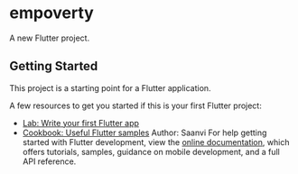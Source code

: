 # empoverty

A new Flutter project.

## Getting Started

This project is a starting point for a Flutter application.

A few resources to get you started if this is your first Flutter project:
- [Lab: Write your first Flutter app](https://docs.flutter.dev/get-started/codelab)
- [Cookbook: Useful Flutter samples](https://docs.flutter.dev/cookbook)
Author: Saanvi
For help getting started with Flutter development, view the
[online documentation](https://docs.flutter.dev/), which offers tutorials,
samples, guidance on mobile development, and a full API reference.
